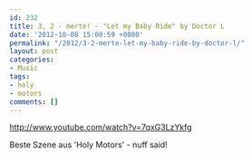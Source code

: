 ```yaml
---
id: 232
title: 3, 2 - merte! - "Let my Baby Ride" by Doctor L
date: '2012-10-08 15:00:59 +0000'
permalink: "/2012/3-2-merte-let-my-baby-ride-by-doctor-l/"
layout: post
categories:
- Music
tags:
- holy
- motors
comments: []
---
```

<http://www.youtube.com/watch?v=7qxG3LzYkfg>

Beste Szene aus 'Holy Motors' - nuff said!